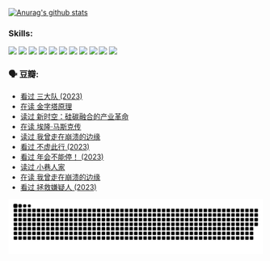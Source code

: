 
[![Anurag's github stats](https://github-readme-stats.vercel.app/api?username=w940853815)](https://github.com/anuraghazra/github-readme-stats)

### Skills:

<code><img height="32" src="https://cdn.jsdelivr.net/npm/simple-icons@v5/icons/python.svg"></code>
<code><img height="32" src="https://cdn.jsdelivr.net/npm/simple-icons@v5/icons/javascript.svg"></code>
<code><img height="32" src="https://cdn.jsdelivr.net/npm/simple-icons@v5/icons/django.svg"></code>
<code><img height="32" src="https://cdn.jsdelivr.net/npm/simple-icons@v5/icons/flask.svg"></code>
<code><img height="32" src="https://cdn.jsdelivr.net/npm/simple-icons@v5/icons/vuetify.svg"></code>
<code><img height="32" src="https://cdn.jsdelivr.net/npm/simple-icons@v5/icons/git.svg"></code>
<code><img height="32" src="https://cdn.jsdelivr.net/npm/simple-icons@v5/icons/docker.svg"></code>
<code><img height="32" src="https://cdn.jsdelivr.net/npm/simple-icons@v5/icons/postgresql.svg"></code>
<code><img height="32" src="https://cdn.jsdelivr.net/npm/simple-icons@v5/icons/elasticsearch.svg"></code>
<code><img height="32" src="https://cdn.jsdelivr.net/npm/simple-icons@v5/icons/macos.svg"></code>
<code><img height="32" src="https://cdn.jsdelivr.net/npm/simple-icons@v5/icons/linux.svg"></code>

### 🗣 豆瓣:

<!-- DOUBAN-ACTIVITIES:START -->
- [看过 三大队‎ (2023)](https://www.douban.com/people/136069238/status/4510323325/?_i=07613254)
- [在读 金字塔原理](https://www.douban.com/people/136069238/status/4507497587/?_i=07613254)
- [读过 新时空：硅碳融合的产业革命](https://www.douban.com/people/136069238/status/4506659177/?_i=07613254)
- [在读 埃隆·马斯克传](https://www.douban.com/people/136069238/status/4500417190/?_i=07613254)
- [读过 我曾走在崩溃的边缘](https://www.douban.com/people/136069238/status/4500416754/?_i=07613254)
- [看过 不虚此行‎ (2023)](https://www.douban.com/people/136069238/status/4499973052/?_i=07613255)
- [看过 年会不能停！‎ (2023)](https://www.douban.com/people/136069238/status/4498582002/?_i=07613255)
- [读过 小巷人家](https://www.douban.com/people/136069238/status/4489290935/?_i=07613255)
- [在读 我曾走在崩溃的边缘](https://www.douban.com/people/136069238/status/4489290559/?_i=07613255)
- [看过 拯救嫌疑人‎ (2023)](https://www.douban.com/people/136069238/status/4477421513/?_i=07613255)
<!-- DOUBAN-ACTIVITIES:END -->


![Snake animation](https://raw.githubusercontent.com/w940853815/w940853815/output/github-contribution-grid-snake.svg)

<!--
**w940853815/w940853815** is a ✨ _special_ ✨ repository because its `README.md` (this file) appears on your GitHub profile.

Here are some ideas to get you started:

- 🔭 I’m currently working on ...
- 🌱 I’m currently learning ...
- 👯 I’m looking to collaborate on ...
- 🤔 I’m looking for help with ...
- 💬 Ask me about ...
- 📫 How to reach me: ...
- 😄 Pronouns: ...
- ⚡ Fun fact: ...
-->
